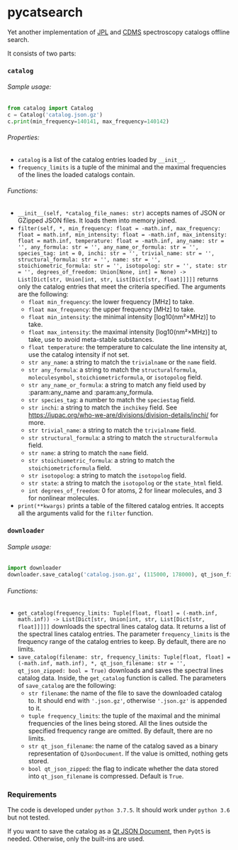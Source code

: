 # pycatsearch

Yet another implementation of [JPL](https://spec.jpl.nasa.gov/) and [CDMS](https://astro.uni-koeln.de/) spectroscopy catalogs offline search.

It consists of two parts:

### `catalog`

###### Sample usage:
```python
from catalog import Catalog
c = Catalog('catalog.json.gz')
c.print(min_frequency=140141, max_frequency=140142)
```

###### Properties:
- `catalog` is a list of the catalog entries loaded by `__init__`.
- `frequency_limits` is a tuple of the minimal and the maximal frequencies of the lines
  the loaded catalogs contain.

###### Functions:
- `__init__(self, *catalog_file_names: str)` accepts names of JSON or GZipped JSON files.
  It loads them into memory joined.
- `filter(self, *,
               min_frequency: float = -math.inf,
               max_frequency: float = math.inf,
               min_intensity: float = -math.inf,
               max_intensity: float = math.inf,
               temperature: float = -math.inf,
               any_name: str = '',
               any_formula: str = '',
               any_name_or_formula: str = '',
               species_tag: int = 0,
               inchi: str = '',
               trivial_name: str = '',
               structural_formula: str = '',
               name: str = '',
               stoichiometric_formula: str = '',
               isotopolog: str = '',
               state: str = '',
               degrees_of_freedom: Union[None, int] = None) -> List[Dict[str, Union[int, str, List[Dict[str, float]]]]]`
  returns only the catalog entries that meet the criteria specified. The arguments are the following:
    - `float min_frequency`: the lower frequency \[MHz\] to take.
    - `float max_frequency`: the upper frequency \[MHz\] to take.
    - `float min_intensity`: the minimal intensity \[log10(nm²×MHz)\] to take.
    - `float max_intensity`: the maximal intensity \[log10(nm²×MHz)\] to take, use to avoid meta-stable substances.
    - `float temperature`: the temperature to calculate the line intensity at,
      use the catalog intensity if not set.
    - `str any_name`: a string to match the ``trivialname`` or the ``name`` field.
    - `str any_formula`: a string to match the ``structuralformula``, ``moleculesymbol``,
      ``stoichiometricformula``, or ``isotopolog`` field.
    - `str any_name_or_formula`: a string to match any field used by :param:any_name and :param:any_formula.
    - `str species_tag`: a number to match the ``speciestag`` field.
    - `str inchi`: a string to match the ``inchikey`` field.
      See https://iupac.org/who-we-are/divisions/division-details/inchi/ for more.
    - `str trivial_name`: a string to match the ``trivialname`` field.
    - `str structural_formula`: a string to match the ``structuralformula`` field.
    - `str name`: a string to match the ``name`` field.
    - `str stoichiometric_formula`: a string to match the ``stoichiometricformula`` field.
    - `str isotopolog`: a string to match the ``isotopolog`` field.
    - `str state`: a string to match the ``isotopolog`` or the ``state_html`` field.
    - `int degrees_of_freedom`: 0 for atoms, 2 for linear molecules, and 3 for nonlinear molecules.
- `print(**kwargs)` prints a table of the filtered catalog entries.
  It accepts all the arguments valid for the `filter` function.

### `downloader`

###### Sample usage:
```python
import downloader
downloader.save_catalog('catalog.json.gz', (115000, 178000), qt_json_filename='catalog.qbjsz', qt_json_zipped=True)
```

###### Functions:
- `get_catalog(frequency_limits: Tuple[float, float] = (-math.inf, math.inf)) ->
  List[Dict[str, Union[int, str, List[Dict[str, float]]]]]` downloads the spectral lines catalog data.
  It returns a list of the spectral lines catalog entries.
  The parameter `frequency_limits` is the frequency range of the catalog entries to keep.
  By default, there are no limits.
- `save_catalog(filename: str, frequency_limits: Tuple[float, float] = (-math.inf, math.inf), *,
  qt_json_filename: str = '', qt_json_zipped: bool = True)` downloads and saves the spectral lines catalog data.
  Inside, the `get_catalog` function is called.
  The parameters of `save_catalog` are the following:
    - `str filename`: the name of the file to save the downloaded catalog to.
      It should end with `'.json.gz'`, otherwise `'.json.gz'` is appended to it.
    - `tuple frequency_limits`: the tuple of the maximal and the minimal frequencies of the lines being stored.
      All the lines outside the specified frequency range are omitted. By default, there are no limits.
    - `str qt_json_filename`: the name of the catalog saved as a binary representation of `QJsonDocument`.
      If the value is omitted, nothing gets stored.
    - `bool qt_json_zipped`: the flag to indicate whether the data stored into ``qt_json_filename`` is compressed.
      Default is `True`.

### Requirements

The code is developed under `python 3.7.5`. It should work under `python 3.6` but not tested.

If you want to save the catalog as a [Qt JSON Document](https://doc.qt.io/qt-5/qjsondocument.html), then `PyQt5` is needed. Otherwise, only the built-ins are used.
